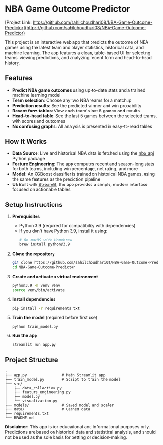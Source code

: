 # NBA Game Outcome Predictor

[Project Link: https://github.com/sahilchoudhari08/NBA-Game-Outcome-Predictor](https://github.com/sahilchoudhari08/NBA-Game-Outcome-Predictor)

This project is an interactive web app that predicts the outcome of NBA games using the latest team and player statistics, historical data, and machine learning. The app features a clean, table-based UI for selecting teams, viewing predictions, and analyzing recent form and head-to-head history.

## Features
- **Predict NBA game outcomes** using up-to-date stats and a trained machine learning model
- **Team selection**: Choose any two NBA teams for a matchup
- **Prediction results**: See the predicted winner and win probability
- **Recent form tables**: View each team's last 5 games and results
- **Head-to-head table**: See the last 5 games between the selected teams, with scores and outcomes
- **No confusing graphs**: All analysis is presented in easy-to-read tables

## How It Works
- **Data Source**: Live and historical NBA data is fetched using the [nba_api](https://github.com/swar/nba_api) Python package
- **Feature Engineering**: The app computes recent and season-long stats for both teams, including win percentage, net rating, and more
- **Model**: An XGBoost classifier is trained on historical NBA games, using the same features as the prediction pipeline
- **UI**: Built with [Streamlit](https://streamlit.io/), the app provides a simple, modern interface focused on actionable tables

## Setup Instructions

1. **Prerequisites**
   - Python 3.9 (required for compatibility with dependencies)
   - If you don't have Python 3.9, install it using:
     ```bash
     # On macOS with Homebrew
     brew install python@3.9
     ```

2. **Clone the repository**
   ```bash
   git clone https://github.com/sahilchoudhari08/NBA-Game-Outcome-Predictor.git
   cd NBA-Game-Outcome-Predictor
   ```
3. **Create and activate a virtual environment**
   ```bash
   python3.9 -m venv venv
   source venv/bin/activate
   ```
4. **Install dependencies**
   ```bash
   pip install -r requirements.txt
   ```
5. **Train the model** (required before first use)
   ```bash
   python train_model.py
   ```
6. **Run the app**
   ```bash
   streamlit run app.py
   ```

## Project Structure
```
.
├── app.py                # Main Streamlit app
├── train_model.py        # Script to train the model
├── src/
│   ├── data_collection.py
│   ├── feature_engineering.py
│   ├── model.py
│   └── visualization.py
├── models/               # Saved model and scaler
├── data/                 # Cached data
├── requirements.txt
└── README.md
```

**Disclaimer:** This app is for educational and informational purposes only. Predictions are based on historical data and statistical analysis, and should not be used as the sole basis for betting or decision-making. 
